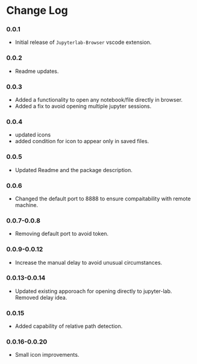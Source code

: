 # Change Log


### 0.0.1

* Initial release of `Jupyterlab-Browser` vscode extension.

### 0.0.2

* Readme updates.

### 0.0.3

* Added a functionality to open any notebook/file directly in browser.
* Added a fix to avoid opening multiple jupyter sessions.

### 0.0.4

* updated icons
* added condition for icon to appear only in saved files. 

### 0.0.5

* Updated Readme and the package description.


### 0.0.6

* Changed the default port to 8888 to ensure compaitability with remote machine.


### 0.0.7-0.0.8

* Removing default port to avoid token.

### 0.0.9-0.0.12

* Increase the manual delay to avoid unusual circumstances.

### 0.0.13-0.0.14

* Updated existing apporoach for opening directly to jupyter-lab. Removed delay idea.

### 0.0.15

* Added capability of relative path detection.

### 0.0.16-0.0.20

* Small icon improvements.